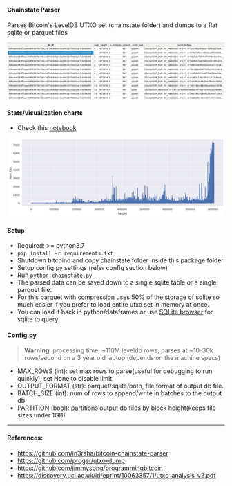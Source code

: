 #### Chainstate Parser
Parses Bitcoin's LevelDB UTXO set (chainstate folder) and dumps to a flat sqlite or parquet files



![alt screenshot](docs/chainstate_screenshot.png)

#### Stats/visualization charts

- Check this [notebook](/stats/stats.ipynb)

![alt screenshot](docs/num_txs_graph.png)

#### Setup
- Required: >= python3.7
- `pip install -r requirements.txt`
- Shutdown bitcoind and copy chainstate folder inside this package folder
- Setup config.py settings (refer config section below)
- Run `python chainstate.py`
- The parsed data can be saved down to a single sqlite table or a single parquet file. 
- For this parquet with compression uses 50% of the storage of sqlite so much easier if you prefer to load entire utxo set in memory at once.
- You can load it back in python/dataframes or use [SQLite browser](https://sqlitebrowser.org/) for sqlite to query

#### Config.py
> **Warning**: processing time: ~110M leveldb rows, parses at ~10-30k rows/second on a 3 year old laptop (depends on the machine specs)
- MAX_ROWS (int): set max rows to parse(useful for debugging to run quickly), set None to disable limit
- OUTPUT_FORMAT (str): parquet/sqlite/both, file format of output db file. 
- BATCH_SIZE (int): num of rows to append/write in batches to the output db
- PARTITION (bool): partitions output db files by block height(keeps file sizes under 1GB)

---
#### References:
- https://github.com/in3rsha/bitcoin-chainstate-parser
- https://github.com/proger/utxo-dump
- https://github.com/jimmysong/programmingbitcoin
- https://discovery.ucl.ac.uk/id/eprint/10063357/1/utxo_analysis-v2.pdf